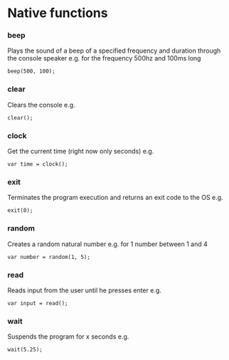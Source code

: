 # Native functions
### beep
Plays the sound of a beep of a specified frequency and duration through the console speaker e.g. for the frequency 500hz and 100ms long
```
beep(500, 100);
```
### clear
Clears the console e.g.
```
clear();
```
### clock
Get the current time (right now only seconds) e.g.
```
var time = clock();
```
### exit
Terminates the program execution and returns an exit code to the OS e.g.
```
exit(0);
```
### random
Creates a random natural number e.g. for 1 number between 1 and 4
```
var number = random(1, 5);
```
### read
Reads input from the user until he presses enter e.g.
```
var input = read();
```
### wait
Suspends the program for x seconds e.g. 
```
wait(5.25);
```
